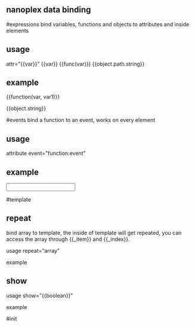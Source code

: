 nanoplex data binding
---------------------


#expressions
bind variables, functions and objects to attributes and inside elements

usage
-----
attr="{{var}}"
<el>{{var}}</el>
<el>{{func(var)}}</el>
<el>{{object.path.string}}</el>

example
-------
<p data-test="{{var}}">{{function(var, var1)}}</p>
<p>{{object.string}}</p>


#events
bind a function to an event, works on every element

usage
-----
attribute event="function:event"

example
-------
<input type="text" event="validate:input" />


#template

repeat
------
bind array to template, the inside of template will get repeated, you can access the array through {{_item}} and {{_index}}. 

usage
repeat="array"

example
<template repeat="array">
	// tempalte
</template>

show
----

usage
show="{{boolean}}"

example
<template show="{{boolean}}">
	// template
</template>


#init